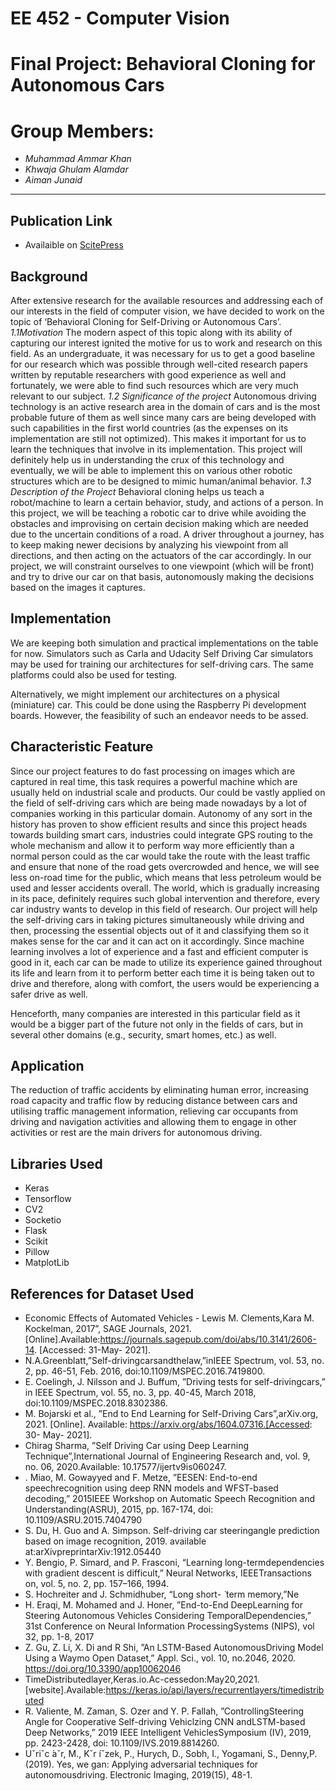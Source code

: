 # EE 452 - Computer Vision
# Final Project: Behavioral Cloning for Autonomous Cars
# Group Members:
- _Muhammad Ammar Khan_
- _Khwaja Ghulam Alamdar_
- _Aiman Junaid_
-------

## Publication Link
- Availaible on [ScitePress](https://www.scitepress.org/Link.aspx?doi=10.5220/0010839900003124)

## Background

After extensive research for the available resources and addressing each of our interests in the field of computer vision, we have decided to work on the topic of ‘Behavioral Cloning for Self-Driving or Autonomous Cars’. 
_1.1Motivation_
The modern aspect of this topic along with its ability of capturing our interest ignited the motive for us to work and research on this field. As an undergraduate, it was necessary for us to get a good baseline for our research which was possible through well-cited research papers written by reputable researchers with good experience as well and fortunately, we were able to find such resources which are very much relevant to our subject.
_1.2 Significance of the project_
Autonomous driving technology is an active research area in the domain of cars and is the most probable future of them as well since many cars are being developed with such capabilities in the first world countries (as the expenses on its implementation are still not optimized). This makes it important for us to learn the techniques that involve in its implementation. This project will definitely help us in understanding the crux of this technology and eventually, we will be able to implement this on various other robotic structures which are to be designed to mimic human/animal behavior.
_1.3 Description of the Project_
Behavioral cloning helps us teach a robot/machine to learn a certain behavior, study, and actions of a person. In this project, we will be teaching a robotic car to drive while avoiding the obstacles and improvising on certain decision making which are needed due to the uncertain conditions of a road. A driver throughout a journey, has to keep making newer decisions by analyzing his viewpoint from all directions, and then acting on the actuators of the car accordingly. In our project, we will constraint ourselves to one viewpoint (which will be front) and try to drive our car on that basis, autonomously making the decisions based on the images it captures.


## Implementation

We are keeping both simulation and practical implementations on the table for now. Simulators such as Carla and Udacity Self Driving Car simulators may be used for training our architectures for self-driving cars. The same platforms could also be used for testing.

Alternatively, we might implement our architectures on a physical (miniature) car. This could be done using the Raspberry Pi development boards. However, the feasibility of such an endeavor needs to be assed.

## Characteristic Feature

Since our project features to do fast processing on images which are captured in real time, this task requires a powerful machine which are usually held on industrial scale and products. Our could be vastly applied on the field of self-driving cars which are being made nowadays by a lot of companies working in this particular domain.
Autonomy of any sort in the history has proven to show efficient results and since this project heads towards building smart cars, industries could integrate GPS routing to the whole mechanism and allow it to perform way more efficiently than a normal person could as the car would take the route with the least traffic and ensure that none of the road gets 
overcrowded and hence, we will see less on-road time for the public, which means that less petroleum would be used and lesser accidents overall. The world, which is gradually increasing in its pace, definitely requires such global intervention and therefore, every car industry wants to develop in this field of research.
Our project will help the self-driving cars in taking pictures simultaneously while driving and then, processing the essential objects out of it and classifying them so it makes sense for the car and it can act on it accordingly. Since machine learning involves a lot of experience and a fast and efficient computer is good in it, each car can be made to utilize its experience gained throughout its life and learn from it to perform better each time it is being taken out to drive and therefore, along with comfort, the users would be experiencing a safer drive as well. 

Henceforth, many companies are interested in this particular field as it would be a bigger part of the future not only in the fields of cars, but in several other domains (e.g., security, smart homes, etc.) as well.

## Application

The reduction of traffic accidents by eliminating human error, increasing road capacity and traffic flow by reducing distance between cars and utilising traffic management information, relieving car occupants from driving and navigation activities and allowing them to engage in other activities or rest are the main drivers for autonomous driving.



## Libraries Used
- Keras
- Tensorflow
- CV2
- Socketio
- Flask
- Scikit
- Pillow
- MatplotLib


## References for Dataset Used

- Economic  Effects  of  Automated  Vehicles  -  Lewis  M.  Clements,Kara M. Kockelman, 2017”, SAGE Journals, 2021.[Online].Available:https://journals.sagepub.com/doi/abs/10.3141/2606-14.   [Accessed:   31-May- 2021].
- N.A.Greenblatt,”Self-drivingcarsandthelaw,”inIEEE    Spectrum,    vol.    53,    no.    2,    pp.    46-51,    Feb.    2016,    doi:10.1109/MSPEC.2016.7419800.
- E. Coelingh, J. Nilsson and J. Buffum, ”Driving tests for self-drivingcars,”  in  IEEE  Spectrum,  vol.  55,  no.  3,  pp.  40-45,  March  2018,  doi:10.1109/MSPEC.2018.8302386.
- M.  Bojarski  et  al.,  ”End  to  End  Learning  for  Self-Driving  Cars”,arXiv.org,  2021.  [Online].  Available:  https://arxiv.org/abs/1604.07316.[Accessed: 30- May- 2021].
- Chirag Sharma, ”Self Driving Car using Deep Learning Technique”,International Journal of Engineering Research and, vol. 9, no. 06, 2020.Available: 10.17577/ijertv9is060247.
- . Miao, M. Gowayyed and F. Metze, ”EESEN: End-to-end speechrecognition using deep RNN models and WFST-based decoding,” 2015IEEE  Workshop  on  Automatic  Speech  Recognition  and  Understanding(ASRU), 2015, pp. 167-174, doi: 10.1109/ASRU.2015.7404790
- S.   Du,   H.   Guo   and   A.   Simpson.   Self-driving   car   steeringangle   prediction   based   on   image   recognition,   2019.   available   at:arXivpreprintarXiv:1912.05440
- Y.   Bengio,   P.   Simard,   and   P.   Frasconi,   “Learning   long-termdependencies with gradient descent is difficult,” Neural Networks, IEEETransactions on, vol. 5, no. 2, pp. 157–166, 1994.
- S.  Hochreiter  and  J.  Schmidhuber,  “Long  short-   ̈  term  memory,”Ne
-  H.   Eraqi,   M.   Mohamed   and   J.   Honer,   ”End-to-End   DeepLearning   for   Steering   Autonomous   Vehicles   Considering   TemporalDependencies,”   31st   Conference   on   Neural   Information   ProcessingSystems (NIPS), vol 32, pp. 1-8, 2017
-  Z.  Gu,  Z.  Li,  X.  Di  and  R  Shi,  ”An  LSTM-Based  AutonomousDriving Model Using a Waymo Open Dataset,” Appl. Sci., vol. 10, no.2046, 2020. https://doi.org/10.3390/app10062046
-  TimeDistributedlayer,Keras.io.Ac-cessedon:May20,2021.[website].Available:https://keras.io/api/layers/recurrentlayers/timedistributed
-  R.  Valiente,  M.  Zaman,  S.  Ozer  and  Y.  P.  Fallah,  ”ControllingSteering   Angle   for   Cooperative   Self-driving   Vehiclzing   CNN   andLSTM-based    Deep    Networks,”    2019    IEEE    Intelligent    VehiclesSymposium (IV), 2019, pp. 2423-2428, doi: 10.1109/IVS.2019.8814260.
-  Uˇriˇc ́aˇr, M., Kˇr ́ıˇzek, P., Hurych, D., Sobh, I., Yogamani, S.,  Denny,P. (2019). Yes, we gan: Applying adversarial techniques for autonomousdriving. Electronic Imaging, 2019(15), 48-1.
